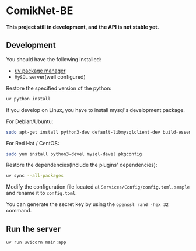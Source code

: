 # ComikNet-BE

**This project still in development, and the API is not stable yet.**

## Development

You should have the following installed:

- [uv package manager](https://github.com/astral-sh/uv)
- `MySQL` server(well configured)

Restore the specified version of the python:

```bash
uv python install
```

If you develop on Linux, you have to install mysql's development package.

For Debian/Ubuntu:

```bash
sudo apt-get install python3-dev default-libmysqlclient-dev build-essential pkg-config
```

For Red Hat / CentOS:

```bash
sudo yum install python3-devel mysql-devel pkgconfig
```

Restore the dependencies(Include the plugins' dependencies):

```bash
uv sync --all-packages
```

Modify the configuration file located at `Services/Config/config.toml.sample` and rename it to `config.toml`.

You can generate the secret key by using the `openssl rand -hex 32` command.

## Run the server

```bash
uv run uvicorn main:app
```
